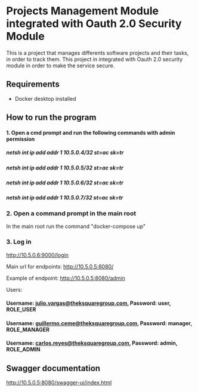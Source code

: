 # Projects Management Module integrated with Oauth 2.0 Security Module

This is a project that manages differents software projects and their tasks, in order to track them. This project in integrated with Oauth 2.0 security module in order to make the service secure.

## Requirements
- Docker desktop installed

## How to run the program

#### 1. Open a cmd prompt and run the following commands with admin permission
##### netsh int ip add addr 1 10.5.0.4/32 st=ac sk=tr
##### netsh int ip add addr 1 10.5.0.5/32 st=ac sk=tr
##### netsh int ip add addr 1 10.5.0.6/32 st=ac sk=tr
##### netsh int ip add addr 1 10.5.0.7/32 st=ac sk=tr

### 2. Open a command prompt in the main root
In the main root run the command "docker-compose up"

### 3. Log in 
http://10.5.0.6:9000/login

Main url for endpoints:
http://10.5.0.5:8080/

Example of endpoint: 
http://10.5.0.5:8080/admin

Users:
#### Username: julio.vargas@theksquaregroup.com, Password: user, ROLE_USER
#### Username: guillermo.ceme@theksquaregroup.com, Password: manager, ROLE_MANAGER
#### Username: carlos.reyes@theksquaregroup.com, Password: admin, ROLE_ADMIN

## Swagger documentation 
http://10.5.0.5:8080/swagger-ui/index.html
